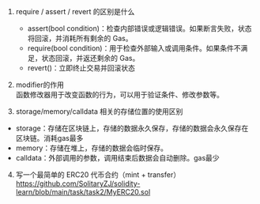 1. require / assert / revert 的区别是什么
   - assert(bool condition)：检查内部错误或逻辑错误。如果断言失败，状态将回滚，并消耗所有剩余的 Gas。
   - require(bool condition)：用于检查外部输入或调用条件。如果条件不满足，状态回滚，并返还剩余的 Gas。
   - revert()：立即终止交易并回滚状态
2. modifier的作用<br/>
   函数修改器用于改变函数的行为，可以用于验证条件、修改参数等。

3. storage/memory/calldata 相关的存储位置的使用区别<br/>
- storage：存储在区块链上，存储的数据永久保存，存储的数据会永久保存在区块链。消耗gas最多
- memory：存储在堆上，存储的数据会临时保存。
- calldata：外部调用的参数，调用结束后数据会自动删除。gas最少
4. 写一个最简单的 ERC20 代币合约（mint + transfer）<br/>
   https://github.com/SolitaryZJ/solidity-learn/blob/main/task/task2/MyERC20.sol